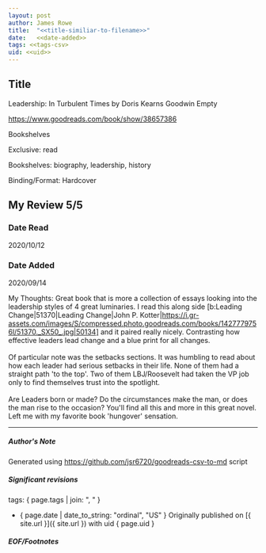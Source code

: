 ```yaml
---
layout: post
author: James Rowe
title:  "<<title-similiar-to-filename>>"
date:   <<date-added>>
tags: <<tags-csv>
uid: <<uid>>
---
```


<!-- highly dependent on how you personally use jekyll templates, and how you want this to show up -->

## Title

Leadership: In Turbulent Times by Doris Kearns Goodwin
Empty 

https://www.goodreads.com/book/show/38657386

Bookshelves

Exclusive: read

Bookshelves: biography, leadership, history

Binding/Format: Hardcover

## My Review 5/5

### Date Read
2020/10/12

### Date Added
2020/09/14

My Thoughts: Great book that is more a collection of essays looking into the leadership styles of 4 great luminaries. I read this along side [b:Leading Change|51370|Leading Change|John P. Kotter|https://i.gr-assets.com/images/S/compressed.photo.goodreads.com/books/1427779756l/51370._SX50_.jpg|50134] and it paired really nicely. Contrasting how effective leaders lead change and a blue print for all changes.<br/><br/>Of particular note was the setbacks sections. It was humbling to read about how each leader had serious setbacks in their life. None of them had a straight path 'to the top'. Two of them LBJ/Roosevelt had taken the VP job only to find themselves trust into the spotlight.<br/><br/>Are Leaders born or made? Do the circumstances make the man, or does the man rise to the occasion? You'll find all this and more in this great novel. Left me with my favorite book 'hungover' sensation.

---

##### Author's Note

Generated using https://github.com/jsr6720/goodreads-csv-to-md script

##### Significant revisions

tags: { page.tags | join: ", " } <!-- todo move this somewhere -->

- { page.date | date_to_string: "ordinal", "US" } Originally published on [{ site.url }]({ site.url }) with uid { page.uid }

##### EOF/Footnotes
